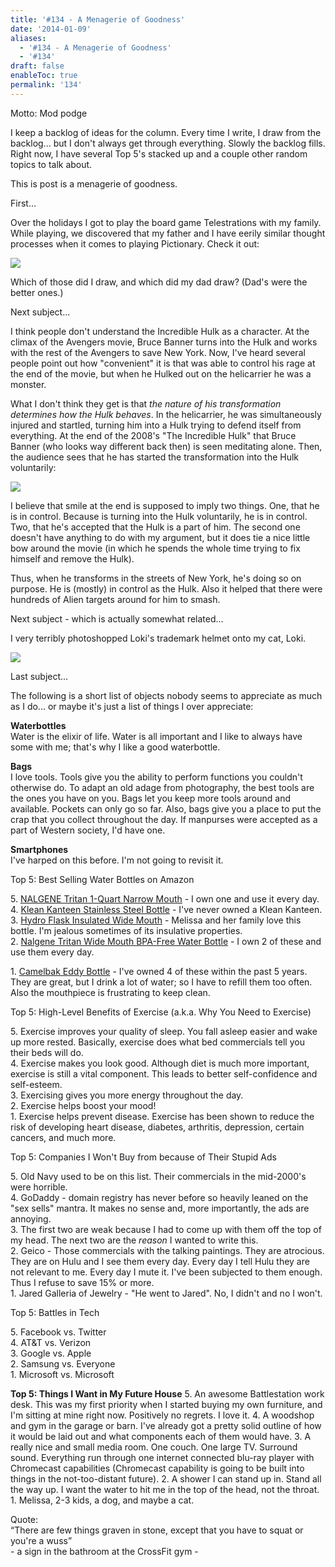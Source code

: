```yaml
---
title: '#134 - A Menagerie of Goodness'
date: '2014-01-09'
aliases:
  - '#134 - A Menagerie of Goodness'
  - '#134'
draft: false
enableToc: true
permalink: '134'
---
```


Motto: Mod podge

  
I keep a backlog of ideas for the column. Every time I write, I draw from the backlog... but I don't always get through everything. Slowly the backlog fills. Right now, I have several Top 5's stacked up and a couple other random topics to talk about. 

  
This is post is a menagerie of goodness.

  
First...

  
Over the holidays I got to play the board game Telestrations with my family. While playing, we discovered that my father and I have eerily similar thought processes when it comes to playing Pictionary. Check it out:  
  
  
[![](assets/134-1.png)](http://2.bp.blogspot.com/-6JckjKgsUI8/Us7rkC41WwI/AAAAAAABGe8/Gynj4Ej0WXU/s1600/DadVsMe.png)
  
  
Which of those did I draw, and which did my dad draw? (Dad's were the better ones.)

  
Next subject...  
  
I think people don't understand the Incredible Hulk as a character. At the climax of the Avengers movie, Bruce Banner turns into the Hulk and works with the rest of the Avengers to save New York. Now, I've heard several people point out how "convenient" it is that was able to control his rage at the end of the movie, but when he Hulked out on the helicarrier he was a monster.   
  
What I don't think they get is that _the nature of his transformation determines how the Hulk behaves_. In the helicarrier, he was simultaneously injured and startled, turning him into a Hulk trying to defend itself from everything. At the end of the 2008's "The Incredible Hulk" that Bruce Banner (who looks way different back then) is seen meditating alone. Then, the audience sees that he has started the transformation into the Hulk voluntarily:  
  
  
[![](assets/134-2.png)](http://3.bp.blogspot.com/-QvhpyF2qxcE/Us7tPVyvSMI/AAAAAAABGfI/6%5FvMWmuXYSY/s1600/%23134+-+Hulk+in+Control.PNG)

  
I believe that smile at the end is supposed to imply two things. One, that he is in control. Because is turning into the Hulk voluntarily, he is in control. Two, that he's accepted that the Hulk is a part of him. The second one doesn't have anything to do with my argument, but it does tie a nice little bow around the movie (in which he spends the whole time trying to fix himself and remove the Hulk).  
  
Thus, when he transforms in the streets of New York, he's doing so on purpose. He is (mostly) in control as the Hulk. Also it helped that there were hundreds of Alien targets around for him to smash.  
  
Next subject - which is actually somewhat related...  
  
I very terribly photoshopped Loki's trademark helmet onto my cat, Loki.  
  
  
[![](assets/134-3.jpg)](http://1.bp.blogspot.com/-43kQQ44yy1w/Us7ukElblVI/AAAAAAABGfQ/%5FhGMgovtFzQ/s1600/Loki.jpg)

  
Last subject...  
  
The following is a short list of objects nobody seems to appreciate as much as I do... or maybe it's just a list of things I over appreciate:  
  
**Waterbottles**   
Water is the elixir of life. Water is all important and I like to always have some with me; that's why I like a good waterbottle.  
  
**Bags**   
I love tools. Tools give you the ability to perform functions you couldn't otherwise do. To adapt an old adage from photography, the best tools are the ones you have on you. Bags let you keep more tools around and available. Pockets can only go so far. Also, bags give you a place to put the crap that you collect throughout the day. If manpurses were accepted as a part of Western society, I'd have one.  
  
**Smartphones**  
I've harped on this before. I'm not going to revisit it.
  
  
Top 5: Best Selling Water Bottles on Amazon

5\. [NALGENE Tritan 1-Quart Narrow Mouth](http://www.amazon.com/NALGENE-Tritan-1-Quart-Narrow-BPA-Free/dp/B001NCDE52/ref=zg%5Fbs%5F3395091%5F5) \- I own one and use it every day.  
4\. [Klean Kanteen Stainless Steel Bottle](http://www.amazon.com/Klean-Kanteen-Stainless-Steel-Bottle/dp/B0093IRD5A/ref=zg%5Fbs%5F3395091%5F4) \- I've never owned a Klean Kanteen.  
3\. [Hydro Flask Insulated Wide Mouth](http://www.amazon.com/Hydro-Insulated-Stainless-Drinking-Bottle/dp/B004X55S0K/ref=zg%5Fbs%5F3395091%5F3) \- Melissa and her family love this bottle. I'm jealous sometimes of its insulative properties.  
2\. [Nalgene Tritan Wide Mouth BPA-Free Water Bottle](http://www.amazon.com/Nalgene-Tritan-Mouth-BPA-Free-Bottle/dp/B001NCDE84/ref=zg%5Fbs%5F3395091%5F2) \- I own 2 of these and use them every day.

1\. [Camelbak Eddy Bottle](http://www.amazon.com/CamelBak-53349-P-Camelbak-Eddy-Bottle/dp/B007OX9X9K/ref=zg%5Fbs%5F3395091%5F1) \- I've owned 4 of these within the past 5 years. They are great, but I drink a lot of water; so I have to refill them too often. Also the mouthpiece is frustrating to keep clean.  
  
Top 5: High-Level Benefits of Exercise (a.k.a. Why You Need to Exercise)

5\. Exercise improves your quality of sleep. You fall asleep easier and wake up more rested. Basically, exercise does what bed commercials tell you their beds will do.  
4\. Exercise makes you look good. Although diet is much more important, exercise is still a vital component. This leads to better self-confidence and self-esteem.  
3\. Exercising gives you more energy throughout the day.  
2\. Exercise helps boost your mood!  
1\. Exercise helps prevent disease. Exercise has been shown to reduce the risk of developing heart disease, diabetes, arthritis, depression, certain cancers, and much more.  
  
  
Top 5: Companies I Won't Buy from because of Their Stupid Ads

5\. Old Navy used to be on this list. Their commercials in the mid-2000's were horrible.  
4\. GoDaddy - domain registry has never before so heavily leaned on the "sex sells" mantra. It makes no sense and, more importantly, the ads are annoying.  
3\. The first two are weak because I had to come up with them off the top of my head. The next two are the _reason_ I wanted to write this.  
2\. Geico - Those commercials with the talking paintings. They are atrocious. They are on Hulu and I see them every day. Every day I tell Hulu they are not relevant to me. Every day I mute it. I've been subjected to them enough. Thus I refuse to save 15% or more.  
1\. Jared Galleria of Jewelry - "He went to Jared". No, I didn't and no I won't.  
  
  
Top 5: Battles in Tech

  
5\. Facebook vs. Twitter  
4\. AT&T vs. Verizon  
3\. Google vs. Apple  
2\. Samsung vs. Everyone  
1\. Microsoft vs. Microsoft  
  
  
**Top 5: Things I Want in My Future House** 5\. An awesome Battlestation work desk. This was my first priority when I started buying my own furniture, and I'm sitting at mine right now. Positively no regrets. I love it. 4\. A woodshop and gym in the garage or barn. I've already got a pretty solid outline of how it would be laid out and what components each of them would have. 3\. A really nice and small media room. One couch. One large TV. Surround sound. Everything run through one internet connected blu-ray player with Chromecast capabilities (Chromecast capability is going to be built into things in the not-too-distant future). 2\. A shower I can stand up in. Stand all the way up. I want the water to hit me in the top of the head, not the throat. 1\. Melissa, 2-3 kids, a dog, and maybe a cat.

  
Quote:   
“There are few things graven in stone, except that you have to squat or you're a wuss”  
\- a sign in the bathroom at the CrossFit gym -
